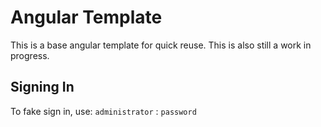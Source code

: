 # Angular Template

This is a base angular template for quick reuse.  This is also still a work in progress.

## Signing In

To fake sign in, use: `administrator` : `password`
